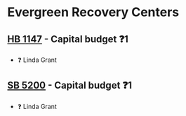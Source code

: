 # Evergreen Recovery Centers

## [HB 1147](/bill/2023-24/hb/1147/) - Capital budget   ❓1
* ❓ Linda Grant

## [SB 5200](/bill/2023-24/sb/5200/) - Capital budget   ❓1
* ❓ Linda Grant